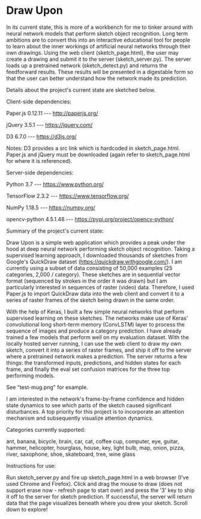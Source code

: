 # Draw Upon

In its current state, this is more of a workbench for me to tinker around with neural network models that perform sketch object recognition.  Long term ambitions are to convert this into an interactive educational tool for people to learn about the inner workings of artificial neural networks through their own drawings.  Using the web client (sketch_page.html), the user may create a drawing and submit it to the server (sketch_server.py).  The server loads up a pretrained network (sketch_detect.py) and returns the feedforward results.  These results will be presented in a digestable form so that the user can better understand how the network made its prediction.


Details about the project's current state are sketched below.


Client-side dependencies:

Paper.js  0.12.11    ---  http://paperjs.org/

jQuery    3.5.1      ---  https://jquery.com/

D3        6.7.0      ---  https://d3js.org/

Notes:  D3 provides a src link which is hardcoded in sketch_page.html.  Paper.js and jQuery must be downloaded (again refer to sketch_page.html for where it is referenced).

Server-side dependencies:

Python         3.7        ---  https://www.python.org/

TensorFlow     2.3.2      ---  https://www.tensorflow.org/

NumPy          1.18.5     ---  https://numpy.org/

opencv-python  4.5.1.48   ---  https://pypi.org/project/opencv-python/


Summary of the project's current state:

Draw Upon is a simple web application which provides a peak under the hood at deep neural network performing sketch object recognition.  Taking a supervised learning approach, I downloaded thousands of sketches from Google's QuickDraw dataset (https://quickdraw.withgoogle.com/).  I am currently using a subset of data consisting of 50,000 examples (25 categories, 2,000 / category).  These sketches are in sequential vector format (sequenced by strokes in the order it was drawn) but I am particularly interested in sequences of raster (video) data.  Therefore, I used Paper.js to import QuickDraw data into the web client and convert it to a series of raster frames of the sketch being drawn in the same order.

With the help of Keras, I built a few simple neural networks that perform supervised learning on these sketches.  The networks make use of Keras' convolutional long short-term memory (ConvLSTM) layer to process the sequence of images and produce a category prediction.  I have already trained a few models that perform well on my evaluation dataset.  With the locally hosted server running, I can use the web client to draw my own sketch, convert it into a series of raster frames, and ship it off to the server where a pretrained network makes a prediction.  The server returns a few things: the transformed inputs, predictions, and hidden states for each frame, and finally the eval set confusion matrices for the three top performing models.


See "test-mug.png" for example.


I am interested in the network's frame-by-frame confidence and hidden state dynamics to see which parts of the sketch caused significant disturbances.  A top priority for this project is to incorporate an attention mechanism and subsequently visualize attention dynamics.


Categories currently supported:

ant, banana, bicycle, brain, car,
cat, coffee cup, computer, eye, guitar,
hammer, helicopter, hourglass, house, key,
light bulb, map, onion, pizza, river,
saxophone, shoe, skateboard, tree, wine glass


Instructions for use:

Run sketch_server.py and fire up sketch_page.html in a web browser (I've used Chrome and Firefox).  Click and drag the mouse to draw (does not support erase now - refresh page to start over) and press the '3' key to ship it off to the server for sketch prediction.  If successful, the server will return data that the page visualizes beneath where you drew your sketch.  Scroll down to explore!
